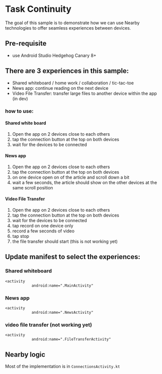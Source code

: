 # Task Continuity

The goal of this sample is to demonstrate how we can use Nearby technologies 
to offer seamless experiences between devices.

## Pre-requisite
 * use Android Studio Hedgehog Canary 8+


## There are 3 experiences in this sample:
 * Shared whiteboard / home work / collaboration / tic-tac-toe
 * News app: continue reading on the next device
 * Video File Transfer: transfer large files to another device within the app (in dev)


### how to use:
#### Shared white board
1. Open the app on 2 devices close to each others
2. tap the connection button at the top on both devices
3. wait for the devices to be connected

#### News app
1. Open the app on 2 devices close to each others
2. tap the connection button at the top on both devices
3. on one device open on of the article and scroll down a bit
4. wait a few seconds, the article should show on the other devices at the same scroll position

#### Video File Transfer
1. Open the app on 2 devices close to each others
2. tap the connection button at the top on both devices
3. wait for the devices to be connected
4. tap record on one device only
5. record a few seconds of video
6. tap stop
7. the file transfer should start (this is not working yet)



## Update manifest to select the experiences:
### Shared whiteboard
```
<activity
            android:name=".MainActivity"
```

### News app
```
<activity
            android:name=".NewsActivity"
```

### video file transfer (not working yet)
```
<activity
            android:name=".FileTransferActivity"
```


## Nearby logic
Most of the implementation is in `ConnectionsActivity.kt`